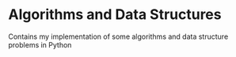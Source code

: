 # Algorithms and Data Structures
Contains my implementation of some algorithms and data structure problems in Python
